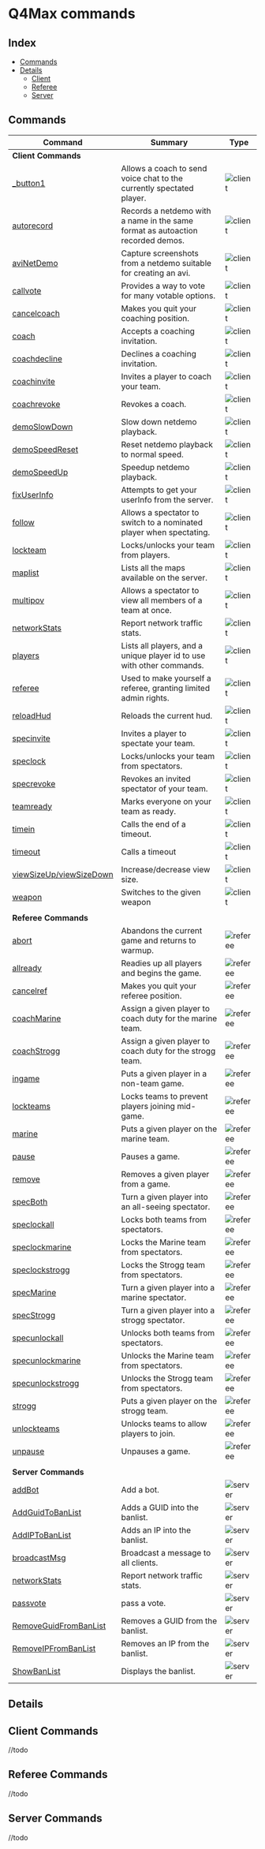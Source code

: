 # Q4Max commands

## Index
- [Commands](#commands)
- [Details](#details)
  - [Client](#client-commands)
  - [Referee](#referee-commands)
  - [Server](#server-commands)
 
## Commands
| Command | Summary | Type |
| --- | --- | --- |
| **Client Commands** |  |  |
| [_button1](#_button1) | Allows a coach to send voice chat to the currently spectated player. | ![client](https://img.shields.io/badge/Client-blue) |
| [autorecord](#autorecord) | Records a netdemo with a name in the same format as autoaction recorded demos. | ![client](https://img.shields.io/badge/Client-blue) |
| [aviNetDemo](#avinetdemo) | Capture screenshots from a netdemo suitable for creating an avi. | ![client](https://img.shields.io/badge/Client-blue) |
| [callvote](#callvote) | Provides a way to vote for many votable options. | ![client](https://img.shields.io/badge/Client-blue) |
| [cancelcoach](#cancelcoach) | Makes you quit your coaching position. | ![client](https://img.shields.io/badge/Client-blue) |
| [coach](#coach) | Accepts a coaching invitation. | ![client](https://img.shields.io/badge/Client-blue) |
| [coachdecline](#coachdecline) | Declines a coaching invitation. | ![client](https://img.shields.io/badge/Client-blue) |
| [coachinvite](#coachinvite) | Invites a player to coach your team. | ![client](https://img.shields.io/badge/Client-blue) |
| [coachrevoke](#coachrevoke) | Revokes a coach. | ![client](https://img.shields.io/badge/Client-blue) |
| [demoSlowDown](#demoslowdown) | Slow down netdemo playback. | ![client](https://img.shields.io/badge/Client-blue) |
| [demoSpeedReset](#demospeedreset) | Reset netdemo playback to normal speed. | ![client](https://img.shields.io/badge/Client-blue) |
| [demoSpeedUp](#demospeedup) | Speedup netdemo playback. | ![client](https://img.shields.io/badge/Client-blue) |
| [fixUserInfo](#fixuserinfo) | Attempts to get your userInfo from the server. | ![client](https://img.shields.io/badge/Client-blue) |
| [follow](#follow) | Allows a spectator to switch to a nominated player when spectating. | ![client](https://img.shields.io/badge/Client-blue) |
| [lockteam](#lockteam) | Locks/unlocks your team from players. | ![client](https://img.shields.io/badge/Client-blue) |
| [maplist](#maplist) | Lists all the maps available on the server. | ![client](https://img.shields.io/badge/Client-blue) |
| [multipov](#multipov) | Allows a spectator to view all members of a team at once. | ![client](https://img.shields.io/badge/Client-blue) |
| [networkStats](#networkstats) | Report network traffic stats. | ![client](https://img.shields.io/badge/Client-blue) |
| [players](#players) | Lists all players, and a unique player id to use with other commands. | ![client](https://img.shields.io/badge/Client-blue) |
| [referee](#referee) | Used to make yourself a referee, granting limited admin rights. | ![client](https://img.shields.io/badge/Client-blue) |
| [reloadHud](#reloadhud) | Reloads the current hud. | ![client](https://img.shields.io/badge/Client-blue) |
| [specinvite](#specinvite) | Invites a player to spectate your team. | ![client](https://img.shields.io/badge/Client-blue) |
| [speclock](#speclock) | Locks/unlocks your team from spectators. | ![client](https://img.shields.io/badge/Client-blue) |
| [specrevoke](#specrevoke) | Revokes an invited spectator of your team. | ![client](https://img.shields.io/badge/Client-blue) |
| [teamready](#teamready) | Marks everyone on your team as ready. | ![client](https://img.shields.io/badge/Client-blue) |
| [timein](#timein) | Calls the end of a timeout. | ![client](https://img.shields.io/badge/Client-blue) |
| [timeout](#timeout) | Calls a timeout | ![client](https://img.shields.io/badge/Client-blue) |
| [viewSizeUp/viewSizeDown](#viewsizeup/viewsizedown) | Increase/decrease view size. | ![client](https://img.shields.io/badge/Client-blue) |
| [weapon](#weapon) | Switches to the given weapon | ![client](https://img.shields.io/badge/Client-blue) |
|  |  |  |
| **Referee Commands** |  |  |
| [abort](#abort) | Abandons the current game and returns to warmup. | ![referee](https://img.shields.io/badge/Referee-orange) |
| [allready](#allready) | Readies up all players and begins the game. | ![referee](https://img.shields.io/badge/Referee-orange) |
| [cancelref](#cancelref) | Makes you quit your referee position. | ![referee](https://img.shields.io/badge/Referee-orange) |
| [coachMarine](#coachmarine) | Assign a given player to coach duty for the marine team. | ![referee](https://img.shields.io/badge/Referee-orange) |
| [coachStrogg](#coachstrogg) | Assign a given player to coach duty for the strogg team. | ![referee](https://img.shields.io/badge/Referee-orange) |
| [ingame](#ingame) | Puts a given player in a non-team game. | ![referee](https://img.shields.io/badge/Referee-orange) |
| [lockteams](#lockteams) | Locks teams to prevent players joining mid-game. | ![referee](https://img.shields.io/badge/Referee-orange) |
| [marine](#marine) | Puts a given player on the marine team. | ![referee](https://img.shields.io/badge/Referee-orange) |
| [pause](#pause) | Pauses a game. | ![referee](https://img.shields.io/badge/Referee-orange) |
| [remove](#remove) | Removes a given player from a game. | ![referee](https://img.shields.io/badge/Referee-orange) |
| [specBoth](#specboth) | Turn a given player into an all-seeing spectator. | ![referee](https://img.shields.io/badge/Referee-orange) |
| [speclockall](#speclockall) | Locks both teams from spectators. | ![referee](https://img.shields.io/badge/Referee-orange) |
| [speclockmarine](#speclockmarine) | Locks the Marine team from spectators. | ![referee](https://img.shields.io/badge/Referee-orange) |
| [speclockstrogg](#speclockstrogg) | Locks the Strogg team from spectators. | ![referee](https://img.shields.io/badge/Referee-orange) |
| [specMarine](#specmarine) | Turn a given player into a marine spectator. | ![referee](https://img.shields.io/badge/Referee-orange) |
| [specStrogg](#specstrogg) | Turn a given player into a strogg spectator. | ![referee](https://img.shields.io/badge/Referee-orange) |
| [specunlockall](#specunlockall) | Unlocks both teams from spectators. | ![referee](https://img.shields.io/badge/Referee-orange) |
| [specunlockmarine](#specunlockmarine) | Unlocks the Marine team from spectators. | ![referee](https://img.shields.io/badge/Referee-orange) |
| [specunlockstrogg](#specunlockstrogg) | Unlocks the Strogg team from spectators. | ![referee](https://img.shields.io/badge/Referee-orange) |
| [strogg](#strogg) | Puts a given player on the strogg team. | ![referee](https://img.shields.io/badge/Referee-orange) |
| [unlockteams](#unlockteams) | Unlocks teams to allow players to join. | ![referee](https://img.shields.io/badge/Referee-orange) |
| [unpause](#unpause) | Unpauses a game. | ![referee](https://img.shields.io/badge/Referee-orange) |
|  |  |  |
| **Server Commands** |  |  |
| [addBot](#addbot) | Add a bot. | ![server](https://img.shields.io/badge/Server-green) |
| [AddGuidToBanList](#addguidtobanlist) | Adds a GUID into the banlist. | ![server](https://img.shields.io/badge/Server-green) |
| [AddIPToBanList](#addiptobanlist) | Adds an IP into the banlist. | ![server](https://img.shields.io/badge/Server-green) |
| [broadcastMsg](#broadcastmsg) | Broadcast a message to all clients. | ![server](https://img.shields.io/badge/Server-green) |
| [networkStats](#networkstats) | Report network traffic stats. | ![server](https://img.shields.io/badge/Server-green) |
| [passvote](#passvote) | pass a vote. | ![server](https://img.shields.io/badge/Server-green) |
| [RemoveGuidFromBanList](#removeguidfrombanlist) | Removes a GUID from the banlist. | ![server](https://img.shields.io/badge/Server-green) |
| [RemoveIPFromBanList](#removeipfrombanlist) | Removes an IP from the banlist. | ![server](https://img.shields.io/badge/Server-green) |
| [ShowBanList](#showbanlist) | Displays the banlist. | ![server](https://img.shields.io/badge/Server-green) |

## Details

## Client Commands
//todo

## Referee Commands
//todo

## Server Commands
//todo
